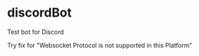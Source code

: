 # discordBot
Test bot for Discord

Try fix for "Websocket Protocol is not supported in this Platform"

